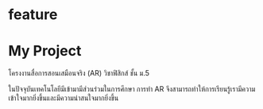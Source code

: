﻿# feature 
 # My Project
โครงงานสื่อการสอนเสมือนจริง (AR) วิชาฟิสิกส์ ชั้น ม.5

ในปัจจุบันเทคโนโลยีมีเข้ามามีส่วนร่วมในการศึกษา การทำ AR จึงสามารถทำให้การเรียนรู้เรามีความเข้าใจมากยิ่งขึ้นและมีความน่าสนใจมากยิ่งขึ้น 



